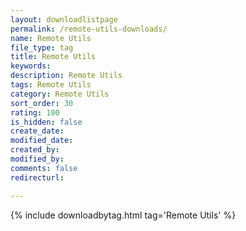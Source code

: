 ```yaml
---
layout: downloadlistpage
permalink: /remote-utils-downloads/
name: Remote Utils
file_type: tag
title: Remote Utils
keywords:
description: Remote Utils
tags: Remote Utils
category: Remote Utils
sort_order: 30
rating: 100
is_hidden: false
create_date:
modified_date:
created_by:
modified_by:
comments: false
redirecturl:

---
```

 {% include downloadbytag.html tag='Remote Utils' %}
